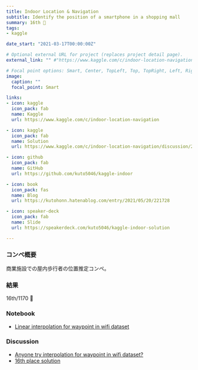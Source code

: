 ```yaml
---
title: Indoor Location & Navigation
subtitle: Identify the position of a smartphone in a shopping mall
summary: 16th 🥈
tags:
- kaggle

date_start: "2021-03-17T00:00:00Z"

# Optional external URL for project (replaces project detail page).
external_link: "" #"https://www.kaggle.com/c/indoor-location-navigation"

# Focal point options: Smart, Center, TopLeft, Top, TopRight, Left, Right, BottomLeft, Bottom, BottomRight
image:
  caption: ""
  focal_point: Smart

links:
- icon: kaggle
  icon_pack: fab
  name: Kaggle
  url: https://www.kaggle.com/c/indoor-location-navigation

- icon: kaggle
  icon_pack: fab
  name: Solution
  url: https://www.kaggle.com/c/indoor-location-navigation/discussion/239909

- icon: github
  icon_pack: fab
  name: GitHub
  url: https://github.com/kuto5046/kaggle-indoor

- icon: book
  icon_pack: fas
  name: Blog
  url: https://kutohonn.hatenablog.com/entry/2021/05/20/221728

- icon: speaker-deck
  icon_pack: fab
  name: Slide
  url: https://speakerdeck.com/kuto5046/kaggle-indoor-solution

---
```


### コンペ概要
商業施設での屋内歩行者の位置推定コンペ。

### 結果
16th/1170 🥈
<!-- ![](https://github.com/kuto5046/kaggle-indoor/blob/main/img/lb.png) -->

### Notebook
- [Linear interpolation for waypoint in wifi dataset](https://www.kaggle.com/kuto0633/linear-interpolation-for-waypoint-in-wifi-dataset)

### Discussion
- [Anyone try interpolation for waypoint in wifi dataset?](https://www.kaggle.com/c/indoor-location-navigation/discussion/231007)
- [16th place solution](https://www.kaggle.com/c/indoor-location-navigation/discussion/239909)